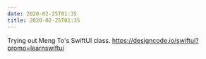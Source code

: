 ```yaml
---
date: 2020-02-25T01:35
title: 2020-02-25T01:35
---
```


Trying out Meng To's SwiftUI class. https://designcode.io/swiftui?promo=learnswiftui
